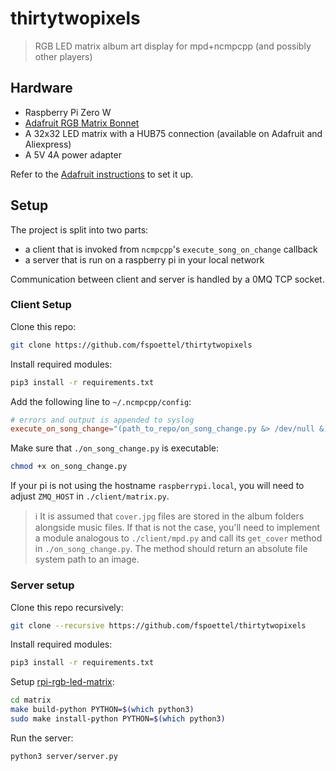 # thirtytwopixels

> RGB LED matrix album art display for mpd+ncmpcpp (and possibly other players)

## Hardware

- Raspberry Pi Zero W
- [Adafruit RGB Matrix Bonnet](https://www.adafruit.com/product/3211)
- A 32x32 LED matrix with a HUB75 connection (available on Adafruit and Aliexpress)
- A 5V 4A power adapter

Refer to the [Adafruit instructions](https://learn.adafruit.com/adafruit-rgb-matrix-bonnet-for-raspberry-pi/) to set it up.

## Setup

The project is split into two parts:

- a client that is invoked from `ncmpcpp`'s `execute_song_on_change` callback
- a server that is run on a raspberry pi in your local network

Communication between client and server is handled by a 0MQ TCP socket.

### Client Setup

Clone this repo:

``` sh
git clone https://github.com/fspoettel/thirtytwopixels
```

Install required modules:

```sh
pip3 install -r requirements.txt
```

Add the following line to `~/.ncmpcpp/config`:

```conf
# errors and output is appended to syslog
execute_on_song_change="(path_to_repo/on_song_change.py &> /dev/null &)"
```

Make sure that `./on_song_change.py` is executable:

```sh
chmod +x on_song_change.py
```

If your pi is not using the hostname `raspberrypi.local`, you will need to adjust `ZMQ_HOST` in `./client/matrix.py`.

> ℹ️ It is assumed that `cover.jpg` files are stored in the album folders alongside music files. If that is not the case, you'll need to implement a module analogous to `./client/mpd.py` and call its `get_cover` method in `./on_song_change.py`. The method should return an absolute file system path to an image.

### Server setup

Clone this repo recursively:

```sh
git clone --recursive https://github.com/fspoettel/thirtytwopixels
```

Install required modules:

```sh
pip3 install -r requirements.txt
```

Setup [rpi-rgb-led-matrix](https://github.com/hzeller/rpi-rgb-led-matrix):

```sh
cd matrix
make build-python PYTHON=$(which python3)
sudo make install-python PYTHON=$(which python3)
```

Run the server:

```sh
python3 server/server.py
```
